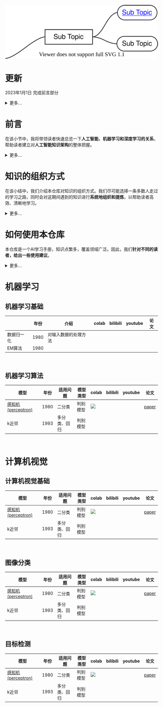 <a target="_blank" href ="https://viewer.diagrams.net/?tags=%7B%7D&highlight=0000ff&edit=_blank&layers=1&nav=1&title=%E6%9C%BA%E5%99%A8%E5%AD%A6%E4%B9%A0.drawio#R7VjbcpswEP0aHpMBhO3k0df0oZl06mbyLGADqoVEhTB2vr4SiJsvcZ02zWSSTB7Ys9qVtGf3DNhC02RzI3Aa3%2FIQqOXa4cZCM8t1Hc91Lf1vh9sKuaqBSJCwguwWWJInMJE1mpMQMoNVkOScSpL2wYAzBoHsYVgIXvSXPXIa9oAUR7AHLANM99EHEsq4vsWoxb8AieJ6Z2d4XXl8HKwiwXNm9mOcQeVJcJ3G3DGLcciLDoTmFpoKzmX1lGymQHVZ%2BxVbHPE2RxbA5J8E2NcX%2FvTO5w%2FJfbx8uthcDZOvF%2BaCa0xzU4pl7ivgB09JYM4tt3WZiphIWKY40HahWsFCk1gmVFmOeizrAHo7W1lYBIboQWlSEjFlBOq4IBSwBiGJomBsHAkJQ73RJJOCrxoedGKcS55VubSZqRMQFinLU5YUAAtFeIU4Brnl6xZgUMxDRXh9k9HEcoe%2Fcl35CTSOBrLQuONnksjtd6BYEs7mB1a709bIJBZyrDvySLqqQQ7GAgtfGJlBlOgu6Abq0eosCXKxVtT0Vlijmd52k%2BKyfZ0y7W5TmT7TbMGmA5kmuwGegBRbtcR4PdvM%2Fra2UWUXncnyKijuDJU7NPNsZjlqMrdNrR5MX5%2FR41d7Pb7X2NDpjmOE98hFs5KODmkNUpOhCmq3hT9RXpU5Anl6UPVBnyVBlOde93XtUElN6DdOdOPU5CG0Q97A66fIeC4CMFE7xDTHOMTVfQbizv%2Bp1du1KfaBHtEbStiqcsVSav0f613cRVEUlz4mYX4Z8KSE3FPMO17npqZVXiJnzpvJmf0pZ2fK2SNnsq6MZ%2Bwpp1yUnCNb%2FS0WZymdfu2gFKcZhM%2BOnokZILs3Qmho7%2BnfyP4n%2BqfMzlidIYnO4B1oYiU1pzXxpHY63v8RT2%2Fg9MVzN8W7Es%2FOS%2BqneH4Q8VTfdSCxT5vqrkAGsSnl6ymme92fm1qeuorpvq1iNnf9EIpZf7O%2BvmLuvG7W39V%2FrZjKbD%2Btq%2BXtTxdo%2Fhs%3D">
<img src="机器学习.svg">
</a>


# 更新
2023年1月1日 完成前言部分
<details close>
<summary>更多...</summary>
2022年12月30日 新建仓库
</details>


# 前言
在该小节中，我将带领读者快速总览一下**人工智能、机器学习和深度学习的关系**，帮助读者建立对**人工智能知识架构**的整体把握。
<details close>
<summary>更多...</summary>
<p align="center">
    <img src="./imgs/difference_between_ai__machine_learning_and_deep_learning2.png"
         title="https://blogs.nvidia.com/blog/2016/07/29/whats-difference-artificial-intelligence-machine-learning-deep-learning-ai/"
         width="70%" />
</p>

<p align="center">
    <img src="./imgs/difference_between_ai__machine_learning_and_deep_learning.png"
         title="https://www.designnews.com/electronics-test/4-reasons-use-artificial-intelligence-your-next-embedded-design"
         width="70%" />
</p>
</br>   

**人工智能**：所有让计算机去模仿人类行为的技术，让机器具备人类的智慧。(Human Intelligence Exhibited by Machines)  
>回到1956年夏天的会议上，那些人工智能先驱的梦想是建造复杂的机器，由新兴的计算机实现，拥有与人类智能相同的特征。这就是我们所认为的“通用人工智能”(General AI)的概念——拥有我们所有感官(甚至更多)、所有理性，并像我们一样思考的神奇机器。  
你已经在电影中无数次看到这些机器，比如终结者。通用人工智能机器一直出现在电影和科幻小说中是有原因的，因为我们做不到，至少现在不行。   
我们所能做的就是“狭义人工智能”(Narrow AI)。这些技术能够像人类一样完成特定的任务，甚至比人类做得更好，比如下围棋(AlphaGo)。  
PS：[北京通用人工智能研究院](https://baike.baidu.com/item/%E5%8C%97%E4%BA%AC%E9%80%9A%E7%94%A8%E4%BA%BA%E5%B7%A5%E6%99%BA%E8%83%BD%E7%A0%94%E7%A9%B6%E9%99%A2/55726794?fr=aladdin)(2020年成立)在研究具有自主的感知、认知、决策、学习、执行和社会协作能力，符合人类情感、伦理与道德观念的通用智能体。

</br>      

**机器学习**：机器学习是实现人工智能的一种方法。(An Approach to Achieve Artificial Intelligence)  
>它不需要人类显示地(explicitly)编程去告诉计算机如何去做，而是使用大量的数据和算法进行训练，使其能够学习如何执行任务。

</br>   

**深度学习**：深度学习是实现机器学习的一门技术。(A Technique for Implementing Machine Learning)  
> 从最早简单的[感知机](https://en.wikipedia.org/wiki/Perceptron)(perceptron,1958)，到[多层感知机](https://en.wikipedia.org/wiki/Multilayer_perceptron)(Multilayer Perceptron,1961)，再到[LeNet](https://en.wikipedia.org/wiki/LeNet)(1998)，最后到[AlexNet](https://en.wikipedia.org/wiki/AlexNet)(2012)，研究者发现，随着网络层数的增加，模型的效果可以得到十分显著的提升（AlexNet在ImageNet竞赛中将错误率降到了15.3%，远低于第二名的26.2%）。  
从此，这种网络层数非常深的模型得到了越来越多研究者的青睐，时至今日(2022.12)AlexNet的引用量已经达到了12w。  
之所以叫**深度**(deep)，主要由于研究者在设计网络模型的过程中，使用了很多的神经网络层(Neural network layer)以取得更佳的效果，我们把这种使用了很多网络层堆叠来构建、训练网络的机器学习技术称为**深度学习**。  

</br>
下面再展示一张比较流行的韦恩图，也许能进一步帮助你建立更清晰的知识层级：
<p align="center">
    <img src="./imgs/Relationship_between_artificial_intelligence_machine_learning_neural_network_and_deep_learning.jpg"
         title="https://twitter.com/DataScienceDojo/status/1557140164861902856"
         width="70%"/>
</p>
机器学习是一个范围宽阔、内容繁多、应用广泛的领域，并不存在(至少现在不存在)一个统一的理论体系涵盖所有内容[李航]。比如在上图中:

> Artificial intelligence下的Natural language processing(**自然语言处理**,NLP)就是一个抽象程度很高的任务，其子任务可以包括**自然语言理解**(Natural Language Understanding)和**自然语言推理**(Natural Language Inference)等。  
> Machine learning中的Linear regression又是一个具体的算法。  
> Deep learning中的CNN又是一类技术的统称。  

这个问题对很多AI学习、从业者造成了困扰，但我们必须面对这个现实。

那么本仓库中，该如何对这个纷繁的大知识树进行组织梳理呢？不同的人群又该如何使用本仓库呢？
</details>

# 知识的组织方式
在该小结中，我们介绍本仓库对知识的组织方式。我们尽可能选择一条多数人走过的学习之路，同时会对这期间遇到的知识进行**系统地组织和提炼**，以帮助读者高效、清晰地学习。

<details close>
<summary>更多...</summary>
由于AI领域不存在统一的理论体系，当我们听到别人说到某个专业名词时，能知道其表达的含义就足够了。

其实参考大部分AI从业者的学习路径就是一个不错的选择。俗话说，世界上本没有路，走的人多了也便成了路。这样，无论是在面试中、还是和同学同事交流中都不会引起太大的歧义。

国内比较流行的AI资料有[《机器学习》(周志华著)](https://item.jd.com/12762673.html)、[《统计学习方法》(李航著)](https://item.jd.com/12522197.html)、[Andrew Ng的Coursera课程](https://www.coursera.org/instructor/andrewng)，还有一些知名的开源库，比如：[sklearn](https://scikit-learn.org/)、[pytorch](https://pytorch.org/)等。

这些资料不仅是算法面试的重点，也是循序渐进走进AI世界的阶梯。本仓库会的基础部分会用大量篇幅覆盖这些内容。因此，我们建立的知识体系也旨在能够帮助学习者梳理清这些知识即可。  


本仓库包括以下几个大的模块：
**机器学习**、**计算机视觉**、**自然语言处理**等，下面我们具体展开来谈：

**机器学习(Machine Learning)**
> 在面试的过程中，面试官提到**机器学习**或者**传统机器学习**往往指的是形如逻辑回归、决策树和支持向量机等具体的算法(也可称为模型)。因此，在这一部分中，我们就主要讲解这些面试常见的算法。该部分还会细分为两个部分：
> - **机器学习基础**
>   > 主要讲解一些机器学习的基础概念、方法论和技巧等。
> - **机器学习算法**
>   > 主要讲解具体的算法，比如LR、KNN和决策树等  
>
> PS：面试过程中，无论你是从事AI的哪个领域，比如数据挖掘、计算机视觉和自然语言处理等，这些基础内容都属于高频考题。


**计算机视觉(Computer Vision)**
> 计算机视觉是一个抽象层级较高的任务(task)，其对标的岗位是**CV类工程师**。从业务/任务角度又包括很多子任务，比如图像分类、目标检测等。该部分，我们会细分为1+N个部分。其中，“1”表示的是计算机视觉基础；N表示计算机视觉的多个子任务所涉及到的算法。具体为：
> - **计算机视觉基础**  
>   > 主要讲解一些计算机视觉的基础概念、方法论和技巧等。
> - **图像分类(Image Classification)**
>   > 主要讲解一些图像分类算法，比如LeNet、AlexNet和ResNet等。
> - **目标检测(Object Detection)**
>   > 主要讲解一些目标检测算法，比如YOLO、SSD和RCNN等。

</details>

# 如何使用本仓库
本仓库是一个AI学习手册，知识点繁多，覆盖领域广泛。因此，我们**针对不同的读者，给出一些使用建议**。
<details close>
<summary>更多...</summary>

如果你是**AI初学者**。
> 可以优先学习**机器学习**部分的内容来了解一些基本方法论，并学习一些经典的机器学习算法。然后根据自己的兴趣爱好选择一个主攻的领域，比如计算机视觉或自然语言处理进行专项的学习。

如果你是**AI工程师**。
> 可以通过该仓库丰富自己的知识结构，也可以直接引用其中的代码提升开发效率。

接下来，我们就按照前文所说的知识组织方式一起走进AI的知识海洋吧！
</details>

# 机器学习
## 机器学习基础

|            | 年份 | 介绍                 | colab | bilibili | youtube | 论文 |
| ---------- | ---- | -------------------- | ----- | -------- | ------- | ---- |
| 数据归一化 | 1980 | 对输入数据的处理方法 |       |          |         |      |
| EM算法     | 1980 |                      |       |          |         |      |
</br>

## 机器学习算法

| 模型                                                                 | 年份 | 适用问题     | 模型类型 | colab                                                                                                                                                                                      | bilibili | youtube | 论文                                                               |
| -------------------------------------------------------------------- | ---- | ------------ | -------- | ------------------------------------------------------------------------------------------------------------------------------------------------------------------------------------------ | -------- | ------- | ------------------------------------------------------------------ |
| [感知机(perceptron)](./machine_learning/perceptron/models/README.md) | 1980 | 二分类       | 判别模型 | [![](https://colab.research.google.com/assets/colab-badge.svg)](https://colab.research.google.com/github/itmorn/AI.handbook/blob/main/machine_learning/perceptron/models/perceptron.ipynb) |          |         | [paper](https://psycnet.apa.org/doiLanding?doi=10.1037%2Fh0042519) |
| k近邻                                                                | 1993 | 多分类、回归 | 判别模型 |                                                                                                                                                                                            |          |         |                                                                    |
</br>

# 计算机视觉

## 计算机视觉基础

| 模型                                                                 | 年份 | 适用问题     | 模型类型 | colab                                                                                                                                                                                      | bilibili | youtube | 论文                                                               |
| -------------------------------------------------------------------- | ---- | ------------ | -------- | ------------------------------------------------------------------------------------------------------------------------------------------------------------------------------------------ | -------- | ------- | ------------------------------------------------------------------ |
| [感知机(perceptron)](./machine_learning/perceptron/models/README.md) | 1980 | 二分类       | 判别模型 | [![](https://colab.research.google.com/assets/colab-badge.svg)](https://colab.research.google.com/github/itmorn/AI.handbook/blob/main/machine_learning/perceptron/models/perceptron.ipynb) |          |         | [paper](https://psycnet.apa.org/doiLanding?doi=10.1037%2Fh0042519) |
| k近邻                                                                | 1993 | 多分类、回归 | 判别模型 |                                                                                                                                                                                            |          |         |                                                                    |
</br>

## 图像分类

| 模型                                                                 | 年份 | 适用问题     | 模型类型 | colab                                                                                                                                                                                      | bilibili | youtube | 论文                                                               |
| -------------------------------------------------------------------- | ---- | ------------ | -------- | ------------------------------------------------------------------------------------------------------------------------------------------------------------------------------------------ | -------- | ------- | ------------------------------------------------------------------ |
| [感知机(perceptron)](./machine_learning/perceptron/models/README.md) | 1980 | 二分类       | 判别模型 | [![](https://colab.research.google.com/assets/colab-badge.svg)](https://colab.research.google.com/github/itmorn/AI.handbook/blob/main/machine_learning/perceptron/models/perceptron.ipynb) |          |         | [paper](https://psycnet.apa.org/doiLanding?doi=10.1037%2Fh0042519) |
| k近邻                                                                | 1993 | 多分类、回归 | 判别模型 |                                                                                                                                                                                            |          |         |                                                                    |
</br>

## 目标检测

| 模型                                                                 | 年份 | 适用问题     | 模型类型 | colab                                                                                                                                                                                      | bilibili | youtube | 论文                                                               |
| -------------------------------------------------------------------- | ---- | ------------ | -------- | ------------------------------------------------------------------------------------------------------------------------------------------------------------------------------------------ | -------- | ------- | ------------------------------------------------------------------ |
| [感知机(perceptron)](./machine_learning/perceptron/models/README.md) | 1980 | 二分类       | 判别模型 | [![](https://colab.research.google.com/assets/colab-badge.svg)](https://colab.research.google.com/github/itmorn/AI.handbook/blob/main/machine_learning/perceptron/models/perceptron.ipynb) |          |         | [paper](https://psycnet.apa.org/doiLanding?doi=10.1037%2Fh0042519) |
| k近邻                                                                | 1993 | 多分类、回归 | 判别模型 |                                                                                                                                                                                            |          |         |                                                                    |
</br>
